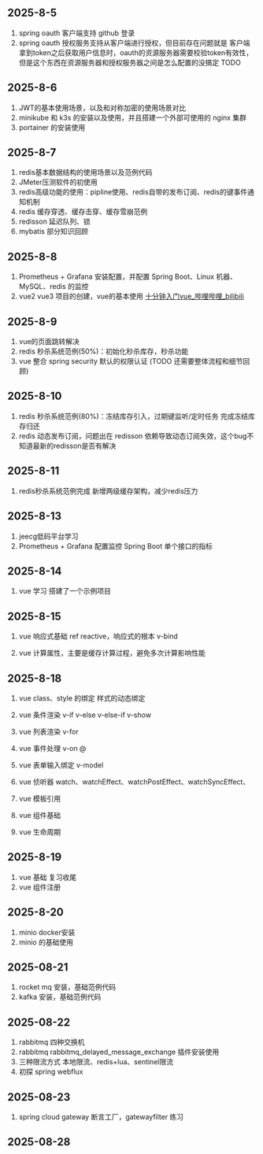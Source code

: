 ## 2025-8-5

1. spring oauth 客户端支持 github 登录
2. spring oauth 授权服务支持从客户端进行授权，但目前存在问题就是 客户端拿到token之后获取用户信息时，oauth的资源服务器需要校验token有效性，但是这个东西在资源服务器和授权服务器之间是怎么配置的没搞定  TODO

## 2025-8-6

1. JWT的基本使用场景，以及和对称加密的使用场景对比
2. minikube 和 k3s 的安装以及使用，并且搭建一个外部可使用的 nginx 集群
3. portainer 的安装使用

## 2025-8-7

1. redis基本数据结构的使用场景以及范例代码
2. JMeter压测软件的初使用
3. redis高级功能的使用：pipline使用、redis自带的发布订阅、redis的键事件通知机制
4. redis 缓存穿透、缓存击穿、缓存雪崩范例
5. redisson 延迟队列、锁
6. mybatis 部分知识回顾

## 2025-8-8

1. Prometheus + Grafana 安装配置，并配置 Spring Boot、Linux 机器、MySQL、redis 的监控
1. vue2 vue3 项目的创建，vue的基本使用 [十分钟入门vue_哔哩哔哩_bilibili](https://www.bilibili.com/video/BV1gU411Z7pp/?spm_id_from=333.337.search-card.all.click&vd_source=8d7ce9dd45b35258ee11a3c3ce982ea9)

## 2025-8-9

1. vue的页面跳转解决
2. redis 秒杀系统范例(50%)：初始化秒杀库存，秒杀功能
3. vue 整合 spring security 默认的权限认证 (TODO 还需要整体流程和细节回顾)

## 2025-8-10

1. redis 秒杀系统范例(80%)：冻结库存引入，过期键监听/定时任务 完成冻结库存归还
2. redis 动态发布订阅，问题出在 redisson 依赖导致动态订阅失效，这个bug不知道最新的redisson是否有解决

## 2025-8-11

1. redis秒杀系统范例完成 新增两级缓存架构，减少redis压力

## 2025-8-13

1. jeecg低码平台学习
2. Prometheus + Grafana 配置监控 Spring Boot 单个接口的指标

## 2025-8-14

1. vue 学习 搭建了一个示例项目

## 2025-8-15

1. vue 响应式基础 ref reactive，响应式的根本 v-bind

2. vue 计算属性，主要是缓存计算过程，避免多次计算影响性能

## 2025-8-18

1. vue class、style 的绑定  样式的动态绑定
2. vue 条件渲染 v-if  v-else  v-else-if  v-show
3. vue 列表渲染  v-for
4. vue 事件处理  v-on   @
5. vue 表单输入绑定 v-model 

6. vue 侦听器 watch、watchEffect、watchPostEffect、watchSyncEffect、
7. vue 模板引用
8. vue 组件基础
9. vue 生命周期 

## 2025-8-19

1. vue 基础 复习收尾
2. vue 组件注册

## 2025-8-20

1. minio docker安装
2. minio 的基础使用

## 2025-08-21

1. rocket mq 安装，基础范例代码
2. kafka 安装，基础范例代码

## 2025-08-22

1. rabbitmq 四种交换机
2. rabbitmq rabbitmq_delayed_message_exchange 插件安装使用
3. 三种限流方式  本地限流、redis+lua、sentinel限流
4. 初探 spring webflux

## 2025-08-23

1. spring cloud gateway 断言工厂，gatewayfilter 练习

## 2025-08-28

